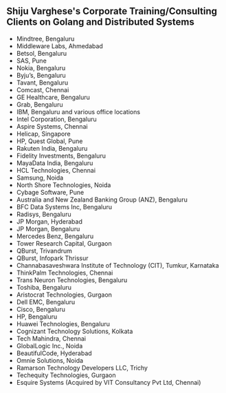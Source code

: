 
## Shiju Varghese's Corporate Training/Consulting Clients on Golang and Distributed Systems

* Mindtree, Bengaluru 
* Middleware Labs, Ahmedabad 
* Betsol, Bengaluru 
* SAS, Pune
* Nokia, Bengaluru
* Byju’s, Bengaluru
* Tavant, Bengaluru
* Comcast, Chennai
* GE Healthcare, Bengaluru
* Grab, Bengaluru 
* IBM, Bengaluru and various office locations
* Intel Corporation, Bengaluru
* Aspire Systems, Chennai
* Helicap, Singapore
* HP, Quest Global, Pune
* Rakuten India, Bengaluru
* Fidelity Investments, Bengaluru
* MayaData India, Bengaluru
* HCL Technologies, Chennai
* Samsung, Noida
* North Shore Technologies, Noida
* Cybage Software, Pune
* Australia and New Zealand Banking Group (ANZ), Bengaluru
* BFC Data Systems Inc, Bengaluru
* Radisys, Bengaluru
* JP Morgan, Hyderabad
* JP Morgan, Bengaluru
* Mercedes Benz, Bengaluru
* Tower Research Capital, Gurgaon 
* QBurst, Trivandrum
* QBurst, Infopark Thrissur
* Channabasaveshwara Institute of Technology (CIT), Tumkur, Karnataka
* ThinkPalm Technologies, Chennai
* Trans Neuron Technologies, Bengaluru  
* Toshiba, Bengaluru
* Aristocrat Technologies, Gurgaon 
* Dell EMC, Bengaluru
* Cisco, Bengaluru
* HP, Bengaluru
* Huawei Technologies, Bengaluru
* Cognizant Technology Solutions, Kolkata
* Tech Mahindra, Chennai
* GlobalLogic Inc., Noida
* BeautifulCode, Hyderabad 
* Omnie Solutions, Noida
* Ramarson Technology Developers LLC, Trichy
* Techequity Technologies, Gurgaon
* Esquire Systems (Acquired by VIT Consultancy Pvt Ltd, Chennai) 
